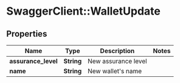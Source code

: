 # SwaggerClient::WalletUpdate

## Properties
Name | Type | Description | Notes
------------ | ------------- | ------------- | -------------
**assurance_level** | **String** | New assurance level | 
**name** | **String** | New wallet&#39;s name | 


